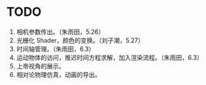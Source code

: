 # TODO

1. 相机参数传出。（朱雨田，5.26）
2. 光栅化 Shader，颜色的变换。（刘子潮，5.27）
3. 时间轴管理。（朱雨田，6.3）
4. 运动物体的访问，推迟时间方程求解，加入渲染流程。（朱雨田，6.3）
5. 上帝视角的展示。
6. 相对论物理仿真，动画的导出。